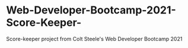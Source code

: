 # Web-Developer-Bootcamp-2021-Score-Keeper-
Score-keeper project from Colt Steele's Web Developer Bootcamp 2021
